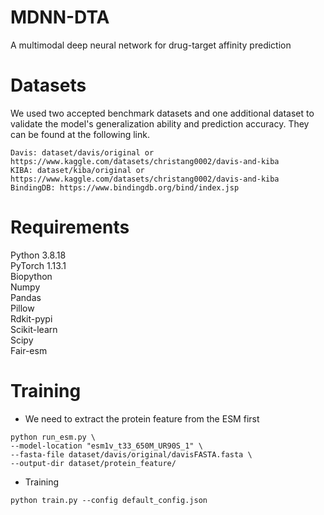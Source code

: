 # MDNN-DTA
A multimodal deep neural network for drug-target affinity prediction
# Datasets
We used two accepted benchmark datasets and one additional dataset to validate the model's generalization ability and prediction accuracy. They can be found at the following link.
```
Davis: dataset/davis/original or https://www.kaggle.com/datasets/christang0002/davis-and-kiba
KIBA: dataset/kiba/original or https://www.kaggle.com/datasets/christang0002/davis-and-kiba
BindingDB: https://www.bindingdb.org/bind/index.jsp
```

# Requirements
Python 3.8.18 <br> PyTorch 1.13.1<br> Biopython<br> Numpy<br> Pandas<br> Pillow<br> Rdkit-pypi<br> Scikit-learn<br> Scipy<br> Fair-esm<br>
# Training
* We need to extract the protein feature from the ESM first
```
python run_esm.py \
--model-location "esm1v_t33_650M_UR90S_1" \
--fasta-file dataset/davis/original/davisFASTA.fasta \
--output-dir dataset/protein_feature/
```
* Training
```
python train.py --config default_config.json
```
